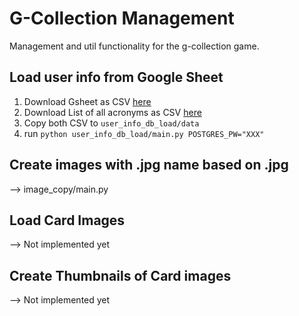 # G-Collection Management
Management and util functionality for the g-collection game.

## Load user info from Google Sheet
1. Download Gsheet as CSV [here](https://docs.google.com/spreadsheets/d/1N082pmb4QdDSraiztZUs_S9y2tQO77dlWtuXQ5sWdVQ/edit?usp=sharing)
2. Download List of all acronyms as CSV [here](https://docs.google.com/spreadsheets/d/1zk8QXxjcUVOc_ah_QYgxYSRjUb9DKpuownFEyFipgeQ/edit?usp=sharing)
3. Copy both CSV to `user_info_db_load/data`
4. run `python user_info_db_load/main.py POSTGRES_PW="XXX"`

## Create images with <email>.jpg name based on <acronym>.jpg
--> image_copy/main.py

## Load Card Images
--> Not implemented yet

## Create Thumbnails of Card images
--> Not implemented yet
